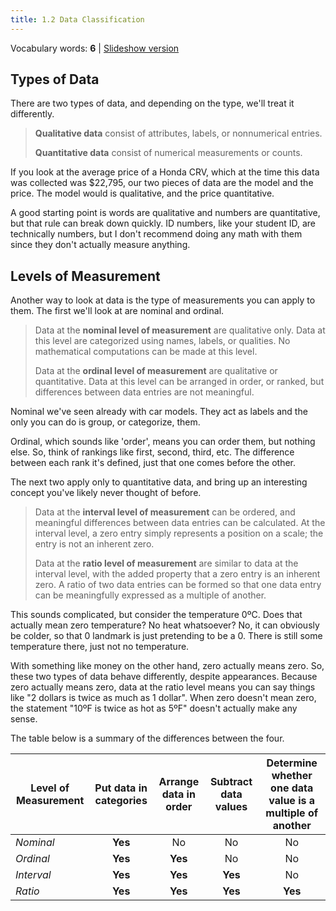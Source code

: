 ```yaml
---
title: 1.2 Data Classification
---
```


Vocabulary words: **6** | [Slideshow version](https://1drv.ms/p/s!ApcrauBhfAnEj-ZhnQ5dEEXa68cXkQ?e=NCgzTH)

## Types of Data

There are two types of data, and depending on the type, we'll treat it differently.

> **Qualitative data** consist of attributes, labels, or nonnumerical entries.
>
> **Quantitative data** consist of numerical measurements or counts.

If you look at the average price of a Honda CRV, which at the time this data was collected was \$22,795, our two pieces of data are the model and the price. The model would is qualitative, and the price quantitative.

A good starting point is words are qualitative and numbers are quantitative, but that rule can break down quickly. ID numbers, like your student ID, are technically numbers, but I don't recommend doing any math with them since they don't actually measure anything.

## Levels of Measurement

Another way to look at data is the type of measurements you can apply to them. The first we'll look at are nominal and ordinal.

> Data at the **nominal level of measurement** are qualitative only. Data at this level are categorized using names, labels, or qualities. No mathematical computations can be made at this level.
>
> Data at the **ordinal level of measurement** are qualitative or quantitative. Data at this level can be arranged in order, or ranked, but differences between data entries are not meaningful.

Nominal we've seen already with car models. They act as labels and the only you can do is group, or categorize, them.

Ordinal, which sounds like 'order', means you can order them, but nothing else. So, think of rankings like first, second, third, etc. The difference between each rank it's defined, just that one comes before the other.

The next two apply only to quantitative data, and bring up an interesting concept you've likely never thought of before.

> Data at the **interval level of measurement** can be ordered, and meaningful differences between data entries can be calculated. At the interval level, a zero entry simply represents a position on a scale; the entry is not an inherent zero.
>
> Data at the **ratio level of measurement** are similar to data at the interval level, with the added property that a zero entry is an inherent zero. A ratio of two data entries can be formed so that one data entry can be meaningfully expressed as a multiple of another.

This sounds complicated, but consider the temperature 0ºC. Does that actually mean zero temperature? No heat whatsoever? No, it can obviously be colder, so that 0 landmark is just pretending to be a 0. There is still some temperature there, just not no temperature.

With something like money on the other hand, zero actually means zero. So, these two types of data behave differently, despite appearances. Because zero actually means zero, data at the ratio level means you can say things like "2 dollars is twice as much as 1 dollar". When zero doesn't mean zero, the statement "10ºF is twice as hot as 5ºF" doesn't actually make any sense.

The table below is a summary of the differences between the four.

| Level of Measurement | Put data in categories | Arrange data in order | Subtract data values | Determine whether one data value is a multiple of another |
| -------------------- | :--------------------: | :-------------------: | :------------------: | :-------------------------------------------------------: |
| _Nominal_            |        **Yes**         |          No           |          No          |                            No                             |
| _Ordinal_            |        **Yes**         |        **Yes**        |          No          |                            No                             |
| _Interval_           |        **Yes**         |        **Yes**        |       **Yes**        |                            No                             |
| _Ratio_              |        **Yes**         |        **Yes**        |       **Yes**        |                          **Yes**                          |
